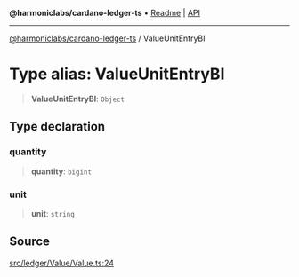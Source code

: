 **@harmoniclabs/cardano-ledger-ts** • [Readme](../Introduction) \| [API](../globals)

***

[@harmoniclabs/cardano-ledger-ts](../Introduction) / ValueUnitEntryBI

# Type alias: ValueUnitEntryBI

> **ValueUnitEntryBI**: `Object`

## Type declaration

### quantity

> **quantity**: `bigint`

### unit

> **unit**: `string`

## Source

[src/ledger/Value/Value.ts:24](https://github.com/HarmonicLabs/cardano-ledger-ts/blob/d1659b0/src/ledger/Value/Value.ts#L24)
